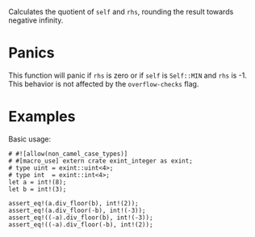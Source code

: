 Calculates the quotient of `self` and `rhs`, rounding the result towards negative infinity.

# Panics

This function will panic if `rhs` is zero or if `self` is `Self::MIN` and `rhs`
is -1. This behavior is not affected by the `overflow-checks` flag.

# Examples

Basic usage:

```
# #![allow(non_camel_case_types)]
# #[macro_use] extern crate exint_integer as exint;
# type uint = exint::uint<4>;
# type int  = exint::int<4>;
let a = int!(8);
let b = int!(3);

assert_eq!(a.div_floor(b), int!(2));
assert_eq!(a.div_floor(-b), int!(-3));
assert_eq!((-a).div_floor(b), int!(-3));
assert_eq!((-a).div_floor(-b), int!(2));
```
